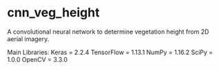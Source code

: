 # cnn_veg_height
A convolutional neural network to determine vegetation height from 2D aerial imagery.

Main Libraries:
Keras = 2.2.4
TensorFlow = 1.13.1
NumPy = 1.16.2
SciPy = 1.0.0
OpenCV = 3.3.0
